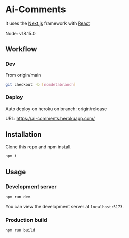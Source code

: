 # Ai-Comments

It uses the [Next.js](https://nextjs.org/) framework with [React](https://reactjs.org/)

Node: v18.15.0

## Workflow

### Dev

From origin/main
```bash
git checkout -b [nomdetabranch]
```

### Deploy

Auto deploy on heroku on branch: origin/release

URL: https://ai-comments.herokuapp.com/


## Installation

Clone this repo and npm install.

```bash
npm i
```

## Usage

### Development server

```bash
npm run dev
```

You can view the development server at `localhost:5173`.

### Production build

```bash
npm run build
```
